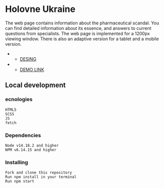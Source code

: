 # Holovne Ukraine

The web page contains information about the pharmaceutical scandal. You can find detailed information about its essence, and answers to current questions from specialists. The web page is implemented for a 1200px viewing window. There is also an adaptive version for a tablet and a mobile version.

+ * [DESING](https://www.figma.com/file/NZQAIydtHo5QkINyGLHNcq/BIKE-New-Version?node-id=0-1)
+ * [DEMO LINK](https://olhayevstifieieva.github.io/layout_miami/)

## Local development
### ecnologies

    HTML5
    SCSS
    JS
    fetch

### Dependencies

    Node v14.18.2 and higher
    NPM v6.14.15 and higher

### Installing

    Fork and clone this repository
    Run npm install in your terminal
    Run npm start
